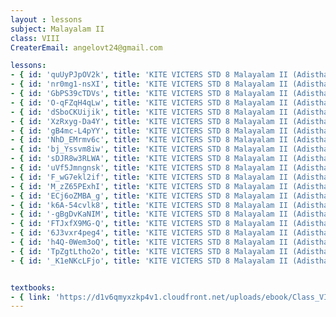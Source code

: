 ```yaml
--- 
layout : lessons 
subject: Malayalam II 
class: VIII
CreaterEmail: angelovt24@gmail.com

lessons: 
- { id: 'quUyPJpOV2k', title: 'KITE VICTERS STD 8 Malayalam II (Adisthaana paadaavali) Class 1 (First Bell-ഫസ്റ്റ് ബെല്‍)' }
- { id: 'nr0mg1-nsXI', title: 'KITE VICTERS STD 8 Malayalam II (Adisthaana Paadaavali) Class 2 (First Bell-ഫസ്റ്റ് ബെല്‍)' }
- { id: 'GbPS39cTDVs', title: 'KITE VICTERS STD 8 Malayalam II (Adisthaana Paadaavali) Class 3 (First Bell-ഫസ്റ്റ് ബെല്‍)' }
- { id: 'O-qFZqH4qLw', title: 'KITE VICTERS STD 8 Malayalam II (Adisthaana Paadaavali) Class 4 (First Bell-ഫസ്റ്റ് ബെല്‍)' }
- { id: 'dSboCKUijik', title: 'KITE VICTERS STD 8 Malayalam II (Adisthaana Paadaavali) Class 5 (First Bell-ഫസ്റ്റ് ബെല്‍)' }
- { id: 'XzRxyg-Da4Y', title: 'KITE VICTERS STD 8 Malayalam II (Adisthaana Paadaavali) Class 6 (First Bell-ഫസ്റ്റ് ബെല്‍)' }
- { id: 'gB4mc-L4pYY', title: 'KITE VICTERS STD 8 Malayalam II (Adisthaana Paadaavali) Class 7 (First Bell-ഫസ്റ്റ് ബെല്‍)' }
- { id: 'NhD_EMrmv6c', title: 'KITE VICTERS STD 8 Malayalam II (Adisthaana Paadaavali) Class 8 (First Bell-ഫസ്റ്റ് ബെല്‍)' }
- { id: 'bj_Yssvm8iw', title: 'KITE VICTERS STD 8 Malayalam II (Adisthaana Paadaavali) Class 9 (First Bell-ഫസ്റ്റ് ബെല്‍)' }
- { id: 'sDJR8w3RLWA', title: 'KITE VICTERS STD 8 Malayalam II (Adisthaana Paadaavali) Class 10 (First Bell-ഫസ്റ്റ് ബെല്‍)' }
- { id: 'uVf5Jmngnsk', title: 'KITE VICTERS STD 8 Malayalam II (Adisthaana Paadaavali) Class 11 (First Bell-ഫസ്റ്റ് ബെല്‍)' }
- { id: 'F_wG7ekl2if', title: 'KITE VICTERS STD 8 Malayalam II (Adisthaana Paadaavali) Class 12 (First Bell-ഫസ്റ്റ് ബെല്‍)' }
- { id: 'M_zZ65PExhI', title: 'KITE VICTERS STD 8 Malayalam II (Adisthaana Paadaavali) Class 13 (First Bell-ഫസ്റ്റ് ബെല്‍)' }
- { id: 'ECj6oZMBA_g', title: 'KITE VICTERS STD 8 Malayalam II (Adisthaana Paadaavali) Class 14 (First Bell-ഫസ്റ്റ് ബെല്‍)' }
- { id: 'k6A-54cvlk8', title: 'KITE VICTERS STD 8 Malayalam II (Adisthaana Paadaavali) Class 15 (First Bell-ഫസ്റ്റ് ബെല്‍)' }
- { id: '-gBgDvKaNIM', title: 'KITE VICTERS STD 8 Malayalam II (Adisthaana Paadaavali) Class 16 (First Bell-ഫസ്റ്റ് ബെല്‍)' }
- { id: 'FTJxfX9MG-Q', title: 'KITE VICTERS STD 8 Malayalam II (Adisthaana Paadaavali) Class 17 (First Bell-ഫസ്റ്റ് ബെല്‍)' }
- { id: '6J3vxr4peg4', title: 'KITE VICTERS STD 8 Malayalam II (Adisthaana Paadaavali) Class 18 (First Bell-ഫസ്റ്റ് ബെല്‍)' }
- { id: 'h4Q-0Wem3oQ', title: 'KITE VICTERS STD 8 Malayalam II (Adisthaana Paadaavali) Class 19 (First Bell-ഫസ്റ്റ് ബെല്‍)' }
- { id: 'TpZgtLtho2o', title: 'KITE VICTERS STD 8 Malayalam II (Adisthaana Paadaavali) Class 20 (First Bell-ഫസ്റ്റ് ബെല്‍)' }
- { id: '_K1eNKcLFjo', title: 'KITE VICTERS STD 8 Malayalam II (Adisthaana Paadaavali) Class 21 (First Bell-ഫസ്റ്റ് ബെല്‍)' }


textbooks:
- { link: 'https://d1v6qmyxzkp4v1.cloudfront.net/uploads/ebook/Class_VIII/KeralaReaderMalayalamBT/KeralareaderMalayalamBT.PDF', title: 'MalayalamII' }
---
```


